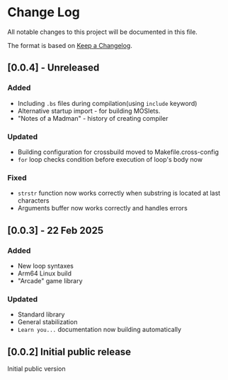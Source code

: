 # Change Log

All notable changes to this project will be documented in this file.
 
The format is based on [Keep a Changelog](http://keepachangelog.com/).

## [0.0.4] - Unreleased

### Added

- Including `.bs` files during compilation(using `include` keyword)
- Alternative startup import - for building MOSlets.
- "Notes of a Madman" - history of creating compiler

### Updated

- Building configuration for crossbuild moved to Makefile.cross-config 
- `for` loop checks condition before execution of loop's body now

### Fixed

- `strstr` function now works correctly when substring is located at last characters
- Arguments buffer now works correctly and handles errors

## [0.0.3] - 22 Feb 2025

### Added
 
- New loop syntaxes
- Arm64 Linux build
- "Arcade" game library

### Updated

- Standard library
- General stabilization
- `Learn you...` documentation now building automatically  

## [0.0.2] Initial public release

Initial public version